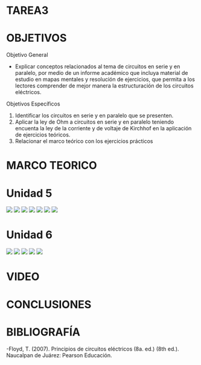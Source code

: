 # TAREA3

# OBJETIVOS
Objetivo  General
- Explicar conceptos relacionados al tema de circuitos en serie y en paralelo, por medio de un informe académico que incluya material de estudio en mapas mentales y resolución de ejercicios, que permita a los lectores comprender de mejor manera la estructuración de los circuitos eléctricos.

Objetivos Específicos
1. Identificar los circuitos en serie y en paralelo que se presenten.
2. Aplicar la ley de Ohm a circuitos en serie y en paralelo teniendo encuenta la ley de la corriente y de voltaje de Kirchhof en la aplicación de ejercicios teóricos.
4. Relacionar el marco teórico con los ejercicios prácticos 
# MARCO TEORICO

 # Unidad 5

![](https://github.com/BENLLAMIN69/TAREA3/blob/main/Ima/png%20(5).png)
![](https://github.com/BENLLAMIN69/TAREA3/blob/main/Ima/Circuitos%20en%20serie%201.png)
![](https://github.com/BENLLAMIN69/TAREA3/blob/main/Ima/png%20(7).png)
![](https://github.com/BENLLAMIN69/TAREA3/blob/main/Ima/png%20(1)%20(1).png)
![](https://github.com/BENLLAMIN69/TAREA3/blob/main/Ima/Introduce%20el%20texto%20aqu%C3%AD.png)
![](https://github.com/BENLLAMIN69/TAREA3/blob/main/Ima/png%20(8).png)
![](https://github.com/BENLLAMIN69/TAREA3/blob/main/Ima/png%20(9).png)

 # Unidad 6
![](https://github.com/BENLLAMIN69/TAREA3/blob/main/Ima/png%20(10).png)
![](https://github.com/BENLLAMIN69/TAREA3/blob/main/Ima/png%20(11).png)
![](https://github.com/BENLLAMIN69/TAREA3/blob/main/Ima/png%20(12).png)
![](https://github.com/BENLLAMIN69/TAREA3/blob/main/Ima/png%20(13).png)
![](https://github.com/BENLLAMIN69/TAREA3/blob/main/Ima/png%20(14).png)

# VIDEO

# CONCLUSIONES

# BIBLIOGRAFÍA

-Floyd, T. (2007). Principios de circuitos eléctricos (8a. ed.) (8th ed.). Naucalpan de Juárez: Pearson Educación.
